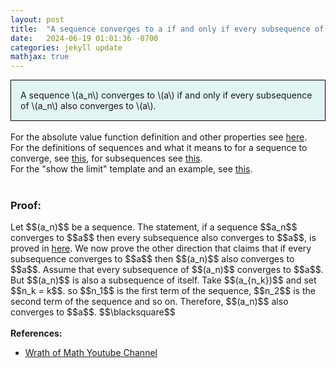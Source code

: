 ```yaml
---
layout: post
title:  "A sequence converges to a if and only if every subsequence of it also converges to a"
date:   2024-06-19 01:01:36 -0700
categories: jekyll update
mathjax: true
---
```

<div style="background-color: #E3F4F4; padding: 15px 15px 15px 15px; border:1px solid black;">
  A sequence \(a_n\) converges to \(a\) if and only if every subsequence of \(a_n\) also converges to \(a\).
</div>
<br>
<!------------------------------------------------------------------------------------>
For the absolute value function definition and other properties see <a href="https://strncat.github.io/jekyll/update/2024/05/26/analysis-absolute-value-properties.html">here</a>.
<br>
For the definitions of sequences and what it means to for a sequence to converge, see <a href="https://strncat.github.io/jekyll/update/2024/05/21/analysis-seq-definitions.html">this</a>, for subsequences see <a href="https://strncat.github.io/jekyll/update/2024/02/10/analysis-seq-subsequences.html">this</a>.
<br>
For the "show the limit" template and an example, see <a href="https://strncat.github.io/jekyll/update/2024/05/12/analysis-seq-limit-template.html">this</a>.
<br> 
<br>
<!------------------------------------------------------------------------------------>
<h3>Proof:</h3>
Let $$(a_n)$$ be a sequence. The statement, if a sequence $$a_n$$ converges to $$a$$ then every subsequence also converges to $$a$$, is proved in <a href= "https://strncat.github.io/jekyll/update/2024/06/11/analysis-seq-subseq-convergence.html">here</a>. We now prove the other direction that claims that if every subsequence converges to $$a$$ then $$(a_n)$$ also converges to $$a$$. Assume that every subsequence of $$(a_n)$$ converges to $$a$$. But $$(a_n)$$ is also a subsequence of itself. Take $$(a_{n_k})$$ and set $$n_k = k$$. so $$n_1$$ is the first term of the sequence, $$n_2$$ is the second term of the sequence and so on. Therefore, $$(a_n)$$ also converges to $$a$$. $$\blacksquare$$
<br>
<br>
<!------------------------------------------------------------------------------------>
<b>References:</b>
<ul>
<li><a href="https://www.youtube.com/watch?v=0oRN_pxq2IM">Wrath of Math Youtube Channel</a></li>
</ul>